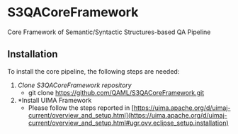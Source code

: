 # S3QACoreFramework
Core Framework of Semantic/Syntactic Structures-based QA Pipeline 

## Installation
To install the core pipeline, the following steps are needed:

1. *Clone S3QACoreFramework repository*
   - git clone https://github.com/QAML/S3QACoreFramework.git
2. *Install UIMA Framework
   - Please follow the steps reported in [https://uima.apache.org/d/uimaj-current/overview_and_setup.html](https://uima.apache.org/d/uimaj-current/overview_and_setup.html#ugr.ovv.eclipse_setup.installation)
